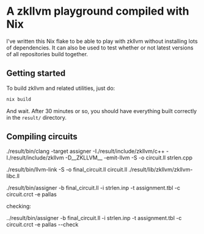 # A zkllvm playground compiled with Nix

I've written this Nix flake to be able to play with zkllvm without installing lots of dependencies.
It can also be used to test whether or not latest versions of all repositories build together.


## Getting started

To build zkllvm and related utilities, just do:

```sh
nix build
```

And wait. After 30 minutes or so, you should have everything built correctly in the `result/` directory.

## Compiling circuits


./result/bin/clang -target assigner -I./result/include/zkllvm/c++ -I./result/include/zkllvm -D__ZKLLVM__ -emit-llvm -S -o circuit.ll strlen.cpp

./result/bin/llvm-link -S -o final_circuit.ll circuit.ll ./result/lib/zkllvm/zkllvm-libc.ll

./result/bin/assigner -b final_circuit.ll -i strlen.inp -t assignment.tbl -c circuit.crct -e pallas

checking:

../result/bin/assigner -b final_circuit.ll -i strlen.inp -t assignment.tbl -c circuit.crct -e pallas --check
